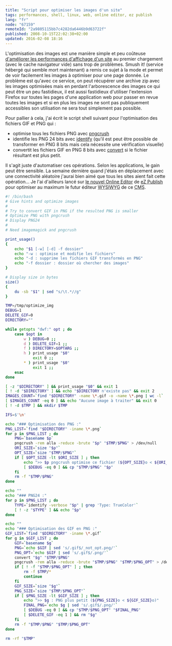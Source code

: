 ```yaml
---
title: "Script pour optimiser les images d'un site"
tags: performances, shell, linux, web, online editor, ez publish
lang: "fr"
node: "67159"
remoteId: "2a9805115bb7c4282da6446b9d63722f"
published: 2008-10-15T22:02:38+02:00
updated: 2016-02-08 18:16
---
```


L'optimisation des images est une manière simple et peu coûteuse [d'améliorer
les performances d'affichage d'un site](/post/livre-high-performances-web-sites)
au premier chargement (avec le cache navigateur vide) sans trop de problèmes.
Smush it! (service hébergé qui semble mort maintenant) a remis ce sujet à la
mode et permet de voir facilement les images à optimiser pour une page donnée.
Le problème est qu'avec ce service, on peut récupérer une archive zip avec les
images optimisées mais en perdant l'arborescence des images ce qui peut être un
peu fastidieux, il est aussi fastidieux d'utiliser l'extension Firefox sur
toutes les pages d'une application web pour passer en revue toutes les images et
si en plus les images ne sont pas publiquement accessibles son utilisation ne
sera tout simplement pas possible.


Pour pallier à cela, j'ai écrit le script shell suivant pour l'optimisation des
fichiers GIF et PNG qui :

* optimise tous les fichiers PNG avec
  [pngcrush](http://pwet.fr/man/linux/commandes/pngcrush)
* identifie les PNG 24 bits avec
  [identify](http://pwet.fr/man/linux/commandes/identify) (qu'il est peut être
  possible de transformer en PNG 8 bits mais cela nécessite une vérification
  visuelle)
* convertit les fichiers GIF en PNG 8 bits avec
  [convert](http://pwet.fr/man/linux/commandes/convert) si le fichier résultant
  est plus petit.


Il s'agit juste d'automatiser ces opérations. Selon les applications, le gain
peut être sensible. La semaine dernière quand j'étais en
déplacement avec
une connectivité aléatoire j'aurai bien aimé que tous les sites aient fait cette
opération…
Je l'ai d'ailleurs lancé sur [le nouvel Online
Editor](/post/the-new-online-editor-for-ez-publish-beta) de [eZ
Publish](/tag/ez-publish) pour optimiser au maximum le futur éditeur <abbr
title="What You See Is What You Get">WYSIWYG</abbr>  de ce <abbr title="Content
Management System">CMS</abbr>.

``` bash
#! /bin/bash
# Give hints and optimize images
#
# Try to convert GIF in PNG if the resulted PNG is smaller
# Optimize PNG with pngcrush
# Display PNG24
#
# Need imagemagick and pngcrush

print_usage()
{
    echo "$1 [-w] [-d] -f dossier"
    echo "-w : optimise et modifie les fichiers"
    echo "-d : supprime les fichiers GIF transformés en PNG"
    echo "-f dossier : dossier où chercher des images"
}

# Display size in bytes
size()
{
    du -sb "$1" | sed "s/\t.*//g"
}

TMP=/tmp/optimize_img
DEBUG=1
DELETE_GIF=0
DIRECTORY=""

while getopts "dwf:" opt ; do
    case $opt in
        w ) DEBUG=0 ;;
        d ) DELETE_GIF=1 ;;
        f ) DIRECTORY=$OPTARG ;;
        h ) print_usage "$0"
            exit 0 ;;
        * ) print_usage "$0"
            exit 1 ;;
    esac
done

[ -z "$DIRECTORY" ] && print_usage "$0" && exit 1
[ ! -d "$DIRECTORY" ] && echo "$DIRECTORY n'existe pas" && exit 2
IMAGES_COUNT=`find "$DIRECTORY" -name \*.gif -o -name \*.png | wc -l`
[ $IMAGES_COUNT -eq 0 ] && echo "Aucune image à traiter" && exit 0
[ ! -d $TMP ] && mkdir $TMP

IFS=$'\n'

echo "### Optimisation des PNG :"
PNG_LIST=`find "$DIRECTORY" -iname \*.png`
for p in $PNG_LIST ; do
    PNG=`basename $p`
    pngcrush -rem alla -reduce -brute "$p" "$TMP/$PNG" > /dev/null
    ORI_SIZE=`size "$p"`
    OPT_SIZE=`size "$TMP/$PNG"`
    if [ $OPT_SIZE -lt $ORI_SIZE ] ; then
        echo ">> $p pngcrush optimise ce fichier (${OPT_SIZE}o < ${ORI_SIZE}o)"
        [ $DEBUG -eq 0 ] && cp "$TMP/$PNG" "$p"
    fi
    rm -f "$TMP/$PNG"
done

echo ""
echo "### PNG24 :"
for p in $PNG_LIST ; do
    TYPE=`identify -verbose "$p" | grep 'Type: TrueColor'`
    [ ! -z "$TYPE" ] && echo "$p"
done

echo ""
echo "### Optimisation des GIF en PNG :"
GIF_LIST=`find "$DIRECTORY" -iname \*.gif`
for g in $GIF_LIST ; do
    GIF=`basename $g`
    PNG=`echo $GIF | sed 's/.gif$/_not_opt.png/'`
    PNG_OPT=`echo $GIF | sed 's/.gif$/.png/'`
    convert "$g" "$TMP/$PNG"
    pngcrush -rem alla -reduce -brute "$TMP/$PNG" "$TMP/$PNG_OPT" > /dev/null
    if [ ! -f "$TMP/$PNG_OPT" ] ; then
        rm -f $TMP/*
        continue
    fi
    GIF_SIZE=`size "$g"`
    PNG_SIZE=`size "$TMP/$PNG_OPT"`
    if [ $PNG_SIZE -lt $GIF_SIZE ] ; then
        echo ">> $g : PNG plus petit (${PNG_SIZE}o < ${GIF_SIZE}o)"
        FINAL_PNG=`echo $g | sed 's/.gif$/.png/'`
        [ $DEBUG -eq 0 ] && cp "$TMP/$PNG_OPT" "$FINAL_PNG"
        [ $DELETE_GIF -eq 1 ] && rm "$g"
    fi
    rm -f "$TMP/$PNG" "$TMP/$PNG_OPT"
done

rm -rf "$TMP"

```

